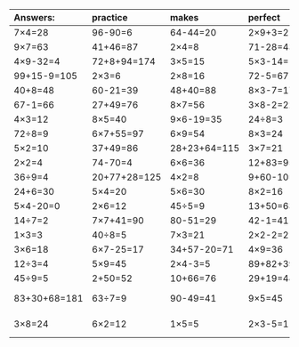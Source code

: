 | Answers: | practice | makes | perfect | ! |
| :--- | :--- | :--- | :--- | :--- |
| 7×4=28 | 96-90=6 | 64-44=20 | 2×9+3=21 | 6×5=30 | 
| 9×7=63 | 41+46=87 | 2×4=8 | 71-28=43 | 3×7+6=27 | 
| 4×9-32=4 | 72+8+94=174 | 3×5=15 | 5×3-14=1 | 9×2=18 | 
| 99+15-9=105 | 2×3=6 | 2×8=16 | 72-5=67 | 8÷2=4 | 
| 40+8=48 | 60-21=39 | 48+40=88 | 8×3-7=17 | 7×6+5=47 | 
| 67-1=66 | 27+49=76 | 8×7=56 | 3×8-2=22 | 8×8=64 | 
| 4×3=12 | 8×5=40 | 9×6-19=35 | 24÷8=3 | 69-66=3 | 
| 72÷8=9 | 6×7+55=97 | 6×9=54 | 8×3=24 | 4+61=65 | 
| 5×2=10 | 37+49=86 | 28+23+64=115 | 3×7=21 | 6-5=1 | 
| 2×2=4 | 74-70=4 | 6×6=36 | 12+83=95 | 72-27=45 | 
| 36÷9=4 | 20+77+28=125 | 4×2=8 | 9+60-10=59 | 5+66=71 | 
| 24+6=30 | 5×4=20 | 5×6=30 | 8×2=16 | 4×7+9=37 | 
| 5×4-20=0 | 2×6=12 | 45÷5=9 | 13+50=63 | 68-11=57 | 
| 14÷7=2 | 7×7+41=90 | 80-51=29 | 42-1=41 | 51+43=94 | 
| 1×3=3 | 40÷8=5 | 7×3=21 | 2×2-2=2 | 27÷9=3 | 
| 3×6=18 | 6×7-25=17 | 34+57-20=71 | 4×9=36 | 90-61=29 | 
| 12÷3=4 | 5×9=45 | 2×4-3=5 | 89+82+39=210 | 8×9=72 | 
| 45÷9=5 | 2+50=52 | 10+66=76 | 29+19=48 | 44+45=89 | 
| 83+30+68=181 | 63÷7=9 | 90-49=41 | 9×5=45 | 33+80-34=79 | 
| 3×8=24 | 6×2=12 | 1×5=5 | 2×3-5=1 | 89+93-5=177 | 

